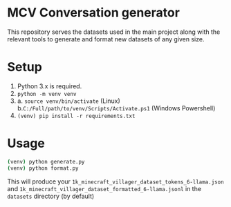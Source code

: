 # MCV Conversation generator

This repository serves the datasets used in the main project along with the relevant tools to generate and format new datasets of any given size.

# Setup

1. Python 3.x is required.
2. `python -m venv venv`
3. a. `source venv/bin/activate` (Linux)
   b.`C:/Full/path/to/venv/Scripts/Activate.ps1` (Windows Powershell)
4. `(venv) pip install -r requirements.txt`

# Usage

```bash
(venv) python generate.py
(venv) python format.py
```

This will produce your `1k_minecraft_villager_dataset_tokens_6-llama.json` and `1k_minecraft_villager_dataset_formatted_6-llama.jsonl` in the `datasets` directory (by default)